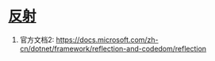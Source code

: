 # [反射](https://docs.microsoft.com/zh-cn/dotnet/csharp/programming-guide/concepts/reflection)

1. 官方文档2: https://docs.microsoft.com/zh-cn/dotnet/framework/reflection-and-codedom/reflection

